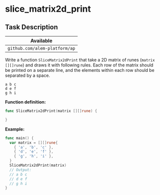 # slice_matrix2d_print

## Task Description

| Available                     |
| ----------------------------- |
| `github.com/alem-platform/ap` |

Write a function `SliceMatrix2dPrint` that take a 2D matrix of runes (`matrix [][]rune`) and draws it with following rules. Each row of the matrix should be printed on a separate line, and the elements within each row should be separated by a space.

```
a b c
d e f
g h i
```

**Function definition:**

```go
func SliceMatrix2dPrint(matrix [][]rune) {

}
```

**Example:**

```go
func main() {
  var matrix = [][]rune{
    { 'a', 'b', 'c' },
    { 'd', 'e', 'f' },
    { 'g', 'h', 'i' },
  }
  SliceMatrix2dPrint(matrix)
  // Output:
  // a b c
  // d e f
  // g h i
}
```
